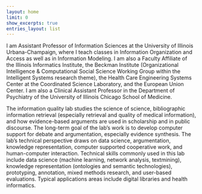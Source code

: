 ```yaml
---
layout: home
limit: 0
show_excerpts: true
entries_layout: list
---
```


I am Assistant Professor of Information Sciences at the University of
Illinois Urbana-Champaign, where I teach classes in Information
Organization and Access as well as in Information Modeling. I am also a
Faculty Affiliate of the Illinois Informatics Institute, the Beckman
Institute (Organizational Intelligence & Computational Social Science
Working Group within the Intelligent Systems research theme), the Health
Care Engineering Systems Center at the Coordinated Science Laboratory,
and the European Union Center. I am also a Clinical Assistant Professor
in the Department of Psychiatry of the University of Illinois Chicago
School of Medicine.


The information quality lab studies the science of science,
bibliographic information retrieval (especially retrieval and quality of
medical information), and how evidence-based arguments are used in
scholarship and in public discourse. The long-term goal of the lab’s
work is to develop computer support for debate and argumentation,
especially evidence synthesis. The lab’s technical perspective draws on
data science, argumentation, knowledge representation, computer
supported cooperative work, and human-computer interaction. Technical
skills commonly used in this lab include data science (machine learning,
network analysis, textmining), knowledge representation (ontologies and
semantic technologies), prototyping, annotation, mixed methods research,
and user-based evaluations. Typical applications areas include digital
libraries and health informatics.